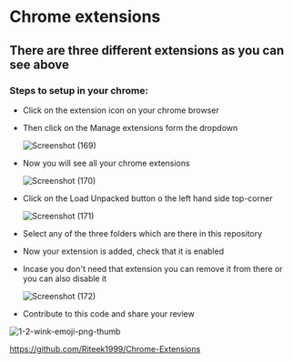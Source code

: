 # Chrome extensions
## There are three different extensions as you can see above

### Steps to setup in your chrome:

- Click on the extension icon on your chrome browser
- Then click on the Manage extensions form the dropdown

  ![Screenshot (169)](https://user-images.githubusercontent.com/56539752/92704454-96327f80-f370-11ea-9b72-b39374421175.png)

- Now you will see all your chrome extensions

  ![Screenshot (170)](https://user-images.githubusercontent.com/56539752/92704740-c712b480-f370-11ea-9758-3463302e75c6.png)
  
- Click on the Load Unpacked button o the left hand side top-corner

  ![Screenshot (171)](https://user-images.githubusercontent.com/56539752/92704833-d98cee00-f370-11ea-85e8-ca9f8f34eb38.png)
  
- Select any of the three folders which are there in this repository
- Now your extension is added, check that it is enabled
- Incase you don't need that extension you can remove it from there or you can also disable it

  ![Screenshot (172)](https://user-images.githubusercontent.com/56539752/92704961-f45f6280-f370-11ea-98fb-3133e4da3714.png)
  
 - Contribute to this code and share your review 
 
  ![1-2-wink-emoji-png-thumb](https://user-images.githubusercontent.com/56539752/92705791-9da65880-f371-11ea-8755-d30780c02308.png)
  
  https://github.com/Riteek1999/Chrome-Extensions
